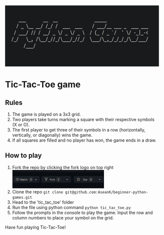 <p align="center">
  <a href="https://github.com/AseanK/beginner-python-games" target="_blank">
    <img src="../images/logo.png" width = "2560px" height = "200px">
  </a>
</p>


# Tic-Tac-Toe game
<!-- Game Rules -->
## Rules
1. The game is played on a 3x3 grid.
2. Two players take turns marking a square with their respective symbols (X or O).
3. The first player to get three of their symbols in a row (horizontally, vertically, or diagonally) wins the game.
4. If all squares are filled and no player has won, the game ends in a draw.

## How to play
1. Fork the repo by clicking the fork logo on top right <img src="../images/fork.png" width="300" height="60">
2. Clone the repo `git clone git@github.com:AseanK/beginner-python-games.git`
3. Head to the 'tic_tac_toe' folder
4. Run the file using python command `python tic_tac_toe.py`
5. Follow the prompts in the console to play the game. Input the row and column numbers to place your symbol on the grid.

Have fun playing Tic-Tac-Toe!
